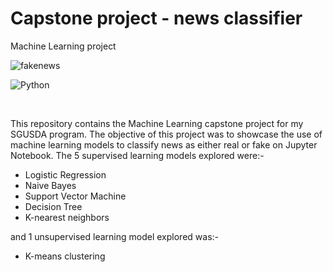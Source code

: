# Capstone project - news classifier
Machine Learning project
<br>

![fakenews](https://user-images.githubusercontent.com/10804109/193522570-d4d41afd-fce3-4878-b21d-71525477af19.gif)
<br>

![Python](https://user-images.githubusercontent.com/10804109/193534656-68d235c5-0b38-489a-bbfa-1c9d8d01da42.jpg)


<br>

This repository contains the Machine Learning capstone project for my SGUSDA program.  The objective of this project was to showcase the use of machine learning models to classify news as either real or fake on Jupyter Notebook. The 5 supervised learning models explored were:-
 - Logistic Regression
 - Naive Bayes
 - Support Vector Machine
 - Decision Tree
 - K-nearest neighbors

and 1 unsupervised learning model explored was:-
 - K-means clustering

<br>


